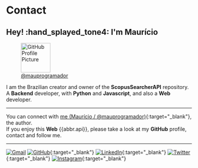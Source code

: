 # Contact

## Hey! :hand_splayed_tone4: I'm **Maurício**

<figure markdown="span">
  <img id="github-avatar" src="{{links.profile}}.png" alt="GitHub Profile Picture" title="@mauprogramador" width="80"/>
  <figcaption><a href="{{links.profile}}" target="_blank" rel="author">@mauprogramador</a></figcaption>
</figure>

I am the Brazilian creator and owner of the **ScopusSearcherAPI** repository.<br>
A **Backend** developer, with **Python** and **Javascript**, and also a **Web** developer.

---

You can connect with [me (Maurício / @mauprogramador)]({{links.profile}}){:target="\_blank"}, the author.<br>
If you enjoy this **Web** {{abbr.api}}, please take a look at my **GitHub** profile, contact and follow me.

---

[![Gmail]({{links.shields.gmail}})](mailto:sir.silvabmauricio@gmail.com)
[![GitHub]({{links.shields.github}})]({{links.profile}}){:target="\_blank"}
[![LinkedIn]({{links.shields.linkedin}})](https://www.linkedin.com/in/mauricio-silva-batista-0ba90322b/){:target="\_blank"}
[![Twitter]({{links.shields.twitter}})](https://twitter.com/Maurcio77788085){:target="\_blank"}
[![Instagram]({{links.shields.instagram}})](https://www.instagram.com/mauricio_cap_tl/){:target="\_blank"}
